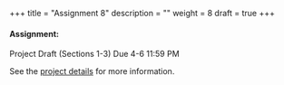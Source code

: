 +++
title = "Assignment 8"
description = ""
weight = 8
draft = true
+++

#### Assignment:
Project Draft (Sections 1-3) Due 4-6 11:59 PM

See the [project details](http://rpi.analyticsdojo.com/mgmt6560-sp18/project1/) for more information.
